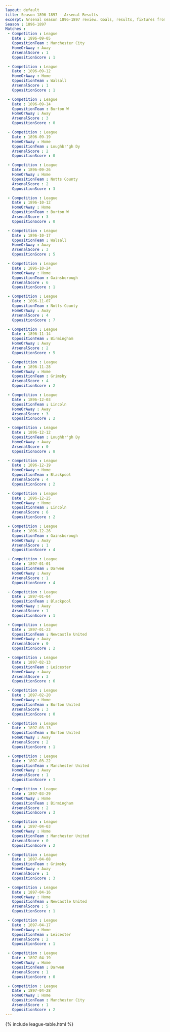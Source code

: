 ```yaml
---
layout: default
title: Season 1896-1897 - Arsenal Results 
excerpt: Arsenal season 1896-1897 review. Goals, results, fixtures from the 1896-1897 season on History of Arsenal Football Club
Season : 1896-1897
Matches :
 - Competition : League
   Date : 1896-09-05
   OppositionTeam : Manchester City
   HomeOrAway : Away
   ArsenalScore : 1
   OppositionScore : 1

 - Competition : League
   Date : 1896-09-12
   HomeOrAway : Home
   OppositionTeam : Walsall
   ArsenalScore : 1
   OppositionScore : 1

 - Competition : League
   Date : 1896-09-14
   OppositionTeam : Burton W
   HomeOrAway : Away
   ArsenalScore : 3
   OppositionScore : 0

 - Competition : League
   Date : 1896-09-19
   HomeOrAway : Home
   OppositionTeam : Loughbr'gh Dy
   ArsenalScore : 2
   OppositionScore : 0

 - Competition : League
   Date : 1896-09-26
   HomeOrAway : Home
   OppositionTeam : Notts County
   ArsenalScore : 2
   OppositionScore : 3

 - Competition : League
   Date : 1896-10-12
   HomeOrAway : Home
   OppositionTeam : Burton W
   ArsenalScore : 3
   OppositionScore : 0

 - Competition : League
   Date : 1896-10-17
   OppositionTeam : Walsall
   HomeOrAway : Away
   ArsenalScore : 3
   OppositionScore : 5

 - Competition : League
   Date : 1896-10-24
   HomeOrAway : Home
   OppositionTeam : Gainsborough
   ArsenalScore : 6
   OppositionScore : 1

 - Competition : League
   Date : 1896-11-07
   OppositionTeam : Notts County
   HomeOrAway : Away
   ArsenalScore : 4
   OppositionScore : 7

 - Competition : League
   Date : 1896-11-14
   OppositionTeam : Birmingham
   HomeOrAway : Away
   ArsenalScore : 2
   OppositionScore : 5

 - Competition : League
   Date : 1896-11-28
   HomeOrAway : Home
   OppositionTeam : Grimsby
   ArsenalScore : 4
   OppositionScore : 2

 - Competition : League
   Date : 1896-12-03
   OppositionTeam : Lincoln
   HomeOrAway : Away
   ArsenalScore : 3
   OppositionScore : 2

 - Competition : League
   Date : 1896-12-12
   OppositionTeam : Loughbr'gh Dy
   HomeOrAway : Away
   ArsenalScore : 0
   OppositionScore : 8

 - Competition : League
   Date : 1896-12-19
   HomeOrAway : Home
   OppositionTeam : Blackpool
   ArsenalScore : 4
   OppositionScore : 2

 - Competition : League
   Date : 1896-12-25
   HomeOrAway : Home
   OppositionTeam : Lincoln
   ArsenalScore : 6
   OppositionScore : 2

 - Competition : League
   Date : 1896-12-26
   OppositionTeam : Gainsborough
   HomeOrAway : Away
   ArsenalScore : 1
   OppositionScore : 4

 - Competition : League
   Date : 1897-01-01
   OppositionTeam : Darwen
   HomeOrAway : Away
   ArsenalScore : 1
   OppositionScore : 4

 - Competition : League
   Date : 1897-01-04
   OppositionTeam : Blackpool
   HomeOrAway : Away
   ArsenalScore : 1
   OppositionScore : 1

 - Competition : League
   Date : 1897-01-23
   OppositionTeam : Newcastle United
   HomeOrAway : Away
   ArsenalScore : 0
   OppositionScore : 2

 - Competition : League
   Date : 1897-02-13
   OppositionTeam : Leicester
   HomeOrAway : Away
   ArsenalScore : 3
   OppositionScore : 6

 - Competition : League
   Date : 1897-02-20
   HomeOrAway : Home
   OppositionTeam : Burton United
   ArsenalScore : 3
   OppositionScore : 0

 - Competition : League
   Date : 1897-03-13
   OppositionTeam : Burton United
   HomeOrAway : Away
   ArsenalScore : 2
   OppositionScore : 1

 - Competition : League
   Date : 1897-03-22
   OppositionTeam : Manchester United
   HomeOrAway : Away
   ArsenalScore : 1
   OppositionScore : 1

 - Competition : League
   Date : 1897-03-29
   HomeOrAway : Home
   OppositionTeam : Birmingham
   ArsenalScore : 2
   OppositionScore : 3

 - Competition : League
   Date : 1897-04-03
   HomeOrAway : Home
   OppositionTeam : Manchester United
   ArsenalScore : 0
   OppositionScore : 2

 - Competition : League
   Date : 1897-04-08
   OppositionTeam : Grimsby
   HomeOrAway : Away
   ArsenalScore : 1
   OppositionScore : 3

 - Competition : League
   Date : 1897-04-16
   HomeOrAway : Home
   OppositionTeam : Newcastle United
   ArsenalScore : 5
   OppositionScore : 1

 - Competition : League
   Date : 1897-04-17
   HomeOrAway : Home
   OppositionTeam : Leicester
   ArsenalScore : 2
   OppositionScore : 1

 - Competition : League
   Date : 1897-04-19
   HomeOrAway : Home
   OppositionTeam : Darwen
   ArsenalScore : 1
   OppositionScore : 0

 - Competition : League
   Date : 1897-04-28
   HomeOrAway : Home
   OppositionTeam : Manchester City
   ArsenalScore : 1
   OppositionScore : 2
---
```



{% include league-table.html %}